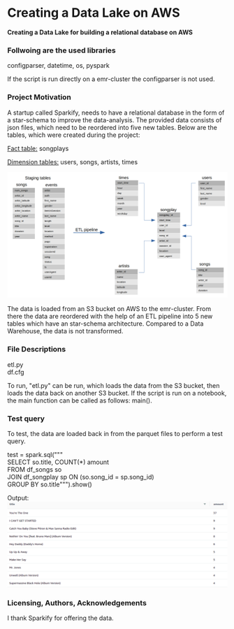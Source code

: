 # Creating a Data Lake on AWS
**Creating a Data Lake for building a relational database on AWS**
 
### Follwoing are the used libraries
configparser, datetime, os, pyspark

If the script is run directly on a emr-cluster the configparser is not used.

### Project Motivation
A startup called Sparkify, needs to have a relational database in the form of a star-schema to improve the data-analysis. The provided data consists of json files, which need to be reordered into five new tables.
Below are the tables, which were created during the project: 

<ins>Fact table:</ins> songplays

<ins>Dimension tables:</ins> users, songs, artists, times

![alt text](https://github.com/riconaef/Creating-a-Data-Warehouse-on-AWS/blob/main/star-schema.png)

The data is loaded from an S3 bucket on AWS to the emr-cluster. From there the data are reordered with the help of an ETL pipeline into 5 new tables which have an star-schema architecture. Compared to a Data Warehouse, the data is not transformed.

### File Descriptions
etl.py<br />
df.cfg<br />

To run, "etl.py" can be run, which loads the data from the S3 bucket, then loads the data back on another S3 bucket. 
If the script is run on a notebook, the main function can be called as follows: main().

### Test query
To test, the data are loaded back in from the parquet files to perform a test query. 

test = spark.sql("""<br />
<tb />SELECT so.title, COUNT(*) amount<br />
    FROM df_songs so<br />
    JOIN df_songplay sp ON (so.song_id = sp.song_id)<br />
    GROUP BY so.title""").show()<br />
 
Output:<br />
![alt text](https://github.com/riconaef/Creating-a-Data-Warehouse-on-AWS/blob/main/query1.png)

### Licensing, Authors, Acknowledgements
I thank Sparkify for offering the data.

